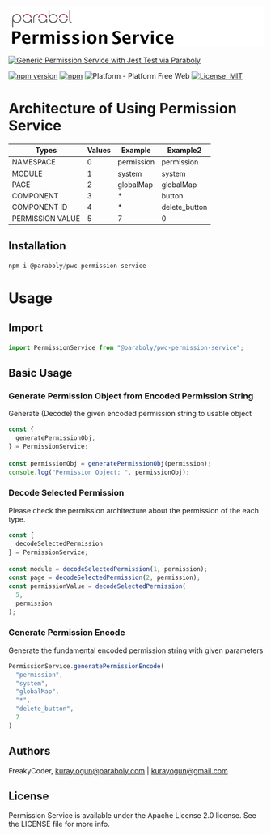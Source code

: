 

<img alt="Generic Permission Service" src="assets/logo.png" width="1050"/>


[![Generic Permission Service with Jest Test via Paraboly](https://img.shields.io/badge/-Generic%20Permission%20Service%20with%20Jest%20Test%20via%20Paraboly-lightgrey?style=for-the-badge)](https://github.com/Paraboly/pwc-permission-service)


[![npm version](https://img.shields.io/npm/v/@paraboly/pwc-permission-service.svg?style=for-the-badge)](https://www.npmjs.com/package/@paraboly/pwc-permission-service)
[![npm](https://img.shields.io/npm/dt/@paraboly/pwc-permission-service.svg?style=for-the-badge)](https://www.npmjs.com/package/@paraboly/pwc-permission-service)
![Platform - Platform Free Web](https://img.shields.io/badge/-Web%20%7C%20Platform%20Free-blue?style=for-the-badge)
[![License: MIT](https://img.shields.io/badge/License-MIT-green.svg?style=for-the-badge)](https://opensource.org/licenses/MIT)

# Architecture of Using Permission Service

| Types            | Values | Example    | Example2      |
| ---------------- | ------ | ---------- | ------------- |
| NAMESPACE        | 0      | permission | permission    |
| MODULE           | 1      | system     | system        |
| PAGE             | 2      | globalMap  | globalMap     |
| COMPONENT        | 3      | *          | button        |
| COMPONENT ID     | 4      | *          | delete_button |
| PERMISSION VALUE | 5      | 7          | 0             |

## Installation

```js
npm i @paraboly/pwc-permission-service
```

# Usage

## Import

```js
import PermissionService from "@paraboly/pwc-permission-service";
```

## Basic Usage

### Generate Permission Object from Encoded Permission String

Generate (Decode) the given encoded permission string to usable object

```js
const {
  generatePermissionObj,
} = PermissionService;

const permissionObj = generatePermissionObj(permission);
console.log("Permission Object: ", permissionObj);
```

### Decode Selected Permission

Please check the permission architecture about the permission of the each type.

```js
const {
  decodeSelectedPermission
} = PermissionService;

const module = decodeSelectedPermission(1, permission);
const page = decodeSelectedPermission(2, permission);
const permissionValue = decodeSelectedPermission(
  5,
  permission
);
```

### Generate Permission Encode

Generate the fundamental encoded permission string with given parameters

```js
PermissionService.generatePermissionEncode(
  "permission",
  "system",
  "globalMap",
  "*",
  "delete_button",
  7
)
```

## Authors

FreakyCoder, kuray.ogun@paraboly.com | kurayogun@gmail.com

## License

Permission Service is available under the Apache License 2.0 license. See the LICENSE file for more info.
